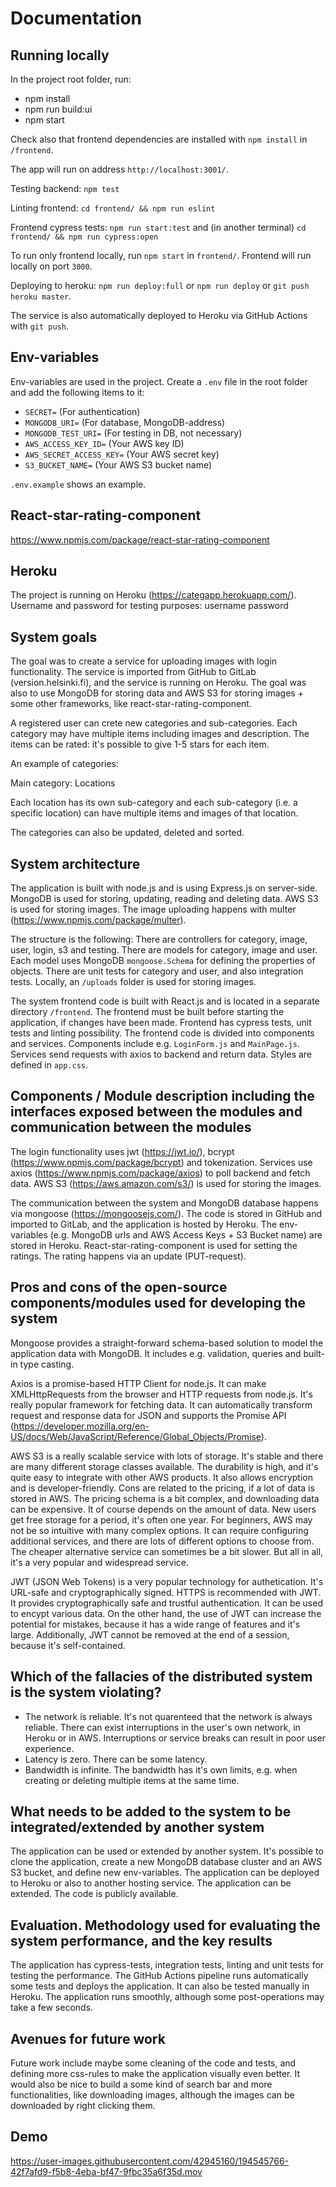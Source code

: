# Documentation

## Running locally

In the project root folder, run:

* npm install
* npm run build:ui
* npm start

Check also that frontend dependencies are installed with `npm install` in `/frontend`.

The app will run on address `http://localhost:3001/`.

Testing backend: `npm test`

Linting frontend: `cd frontend/ && npm run eslint`

Frontend cypress tests: `npm run start:test` and (in another terminal) `cd frontend/ && npm run cypress:open`

To run only frontend locally, run `npm start` in `frontend/`. Frontend will run locally on port `3000`.

Deploying to heroku: `npm run deploy:full` or `npm run deploy` or `git push heroku master`.

The service is also automatically deployed to Heroku via GitHub Actions with `git push`.

## Env-variables

Env-variables are used in the project. Create a `.env` file in the root folder and add the following items to it:

* `SECRET=` (For authentication)
* `MONGODB_URI=` (For database, MongoDB-address)
* `MONGODB_TEST_URI=` (For testing in DB, not necessary)
* `AWS_ACCESS_KEY_ID=` (Your AWS key ID)
* `AWS_SECRET_ACCESS_KEY=` (Your AWS secret key)
* `S3_BUCKET_NAME=` (Your AWS S3 bucket name)

`.env.example` shows an example.

## React-star-rating-component

https://www.npmjs.com/package/react-star-rating-component


## Heroku

The project is running on Heroku (https://categapp.herokuapp.com/).
Username and password for testing purposes:
username
password


## System goals

The goal was to create a service for uploading images with login functionality. The service is imported from GitHub to GitLab (version.helsinki.fi), and the service is running on Heroku. The goal was also to use MongoDB for storing data and AWS S3 for storing images + some other frameworks, like react-star-rating-component.

A registered user can crete new categories and sub-categories. Each category may have multiple items including images and description. The items can be rated: it's possible to give 1-5 stars for each item. 

An example of categories:

Main category: Locations

Each location has its own sub-category and each sub-category (i.e. a specific location) can have multiple items and images of that location.

The categories can also be updated, deleted and sorted.

## System architecture

The application is built with node.js and is using Express.js on server-side. MongoDB is used for storing, updating, reading and deleting data. AWS S3 is used for storing images. The image uploading happens with multer (https://www.npmjs.com/package/multer).

The structure is the following: There are controllers for category, image, user, login, s3 and testing. There are models for category, image and user. Each model uses MongoDB `mongoose.Schema` for defining the properties of objects. There are unit tests for category and user, and also integration tests. Locally, an `/uploads` folder is used for storing images.

The system frontend code is built with React.js and is located in a separate directory `/frontend`. The frontend must be built before starting the application, if changes have been made. Frontend has cypress tests, unit tests and linting possibility. The frontend code is divided into components and services. Components include e.g. `LoginForm.js` and `MainPage.js`. Services send requests with axios to backend and return data. Styles are defined in `app.css`.

## Components / Module description including the interfaces exposed between the modules and communication between the modules

The login functionality uses jwt (https://jwt.io/), bcrypt (https://www.npmjs.com/package/bcrypt) and tokenization. 
Services use axios (https://www.npmjs.com/package/axios) to poll backend and fetch data. AWS S3 (https://aws.amazon.com/s3/) is used for storing the images.

The communication between the system and MongoDB database happens via mongoose (https://mongoosejs.com/). The code is stored in GitHub and imported to GitLab, and the application is hosted by Heroku. The env-variables (e.g. MongoDB urls and AWS Access Keys + S3 Bucket name) are stored in Heroku. React-star-rating-component is used for setting the ratings. The rating happens via an update (PUT-request).


## Pros and cons of the open-source components/modules used for developing the system

Mongoose provides a straight-forward schema-based solution to model the application data with MongoDB. It includes e.g. validation, queries and built-in type casting.

Axios is a promise-based HTTP Client for node.js. It can make XMLHttpRequests from the browser and HTTP requests from node.js. It's really popular framework for fetching data. It can automatically transform request and response data for JSON and supports the Promise API (https://developer.mozilla.org/en-US/docs/Web/JavaScript/Reference/Global_Objects/Promise).

AWS S3 is a really scalable service with lots of storage. It's stable and there are many different storage classes available. The durability is high, and it's quite easy to integrate with other AWS products. It also allows encryption and is developer-friendly. Cons are related to the pricing, if a lot of data is stored in AWS. The pricing schema is a bit complex, and downloading data can be expensive. It of course depends on the amount of data. New users get free storage for a period, it's often one year. For beginners, AWS may not be so intuitive with many complex options. It can require configuring additional services, and there are lots of different options to choose from. The cheaper alternative service can sometimes be a bit slower. But all in all, it's a very popular and widespread service.

JWT (JSON Web Tokens) is a very popular technology for authetication. It's URL-safe and cryptographically signed. HTTPS is recommended with JWT. It provides cryptographically safe and trustful authentication. It can be used to encypt various data. On the other hand, the use of JWT can increase the potential for mistakes, because it has a wide range of features and it's large. Additionally, JWT cannot be removed at the end of a session, because it's self-contained.


## Which of the fallacies of the distributed system is the system violating?

- The network is reliable. It's not quarenteed that the network is always reliable. There can exist interruptions in the user's own network, in Heroku or in AWS. Interruptions or service breaks can result in poor user experience.
- Latency is zero. There can be some latency.
- Bandwidth is infinite. The bandwidth has it's own limits, e.g. when creating or deleting multiple items at the same time.


## What needs to be added to the system to be integrated/extended by another system

The application can be used or extended by another system. It's possible to clone the application, create a new MongoDB database cluster and an AWS S3 bucket, and define new env-variables. The application can be deployed to Heroku or also to another hosting service. The application can be extended. The code is publicly available.


## Evaluation. Methodology used for evaluating the system performance, and the key results

The application has cypress-tests, integration tests, linting and unit tests for testing the performance. The GitHub Actions pipeline runs automatically some tests and deploys the application. It can also be tested manually in Heroku. The application runs smoothly, although some post-operations may take a few seconds.

## Avenues for future work

Future work include maybe some cleaning of the code and tests, and defining more css-rules to make the application visually even better. It would also be nice to build a some kind of search bar and more functionalities, like downloading images, although the images can be downloaded by right clicking them. 

## Demo



https://user-images.githubusercontent.com/42945160/194545766-42f7afd9-f5b8-4eba-bf47-9fbc35a6f35d.mov


